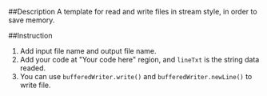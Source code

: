 ##Description
A template for read and write files in stream style, in order to save memory.

##Instruction
1. Add input file name and output file name.
2. Add your code at "Your code here" region, and `lineTxt` is the string data readed.
3. You can use `bufferedWriter.write()` and `bufferedWriter.newLine()` to write file.